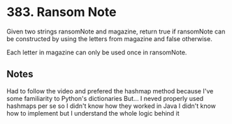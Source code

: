 # 383. Ransom Note

Given two strings ransomNote and magazine, return true if ransomNote can be constructed by using the letters from magazine and false otherwise.

Each letter in magazine can only be used once in ransomNote.

## Notes

Had to follow the video and prefered the hashmap method because I've some familiarity to Python's dictionaries
But... I neved properly used hashmaps per se so I didn't know how they worked in Java
I didn't know how to implement but I understand the whole logic behind it